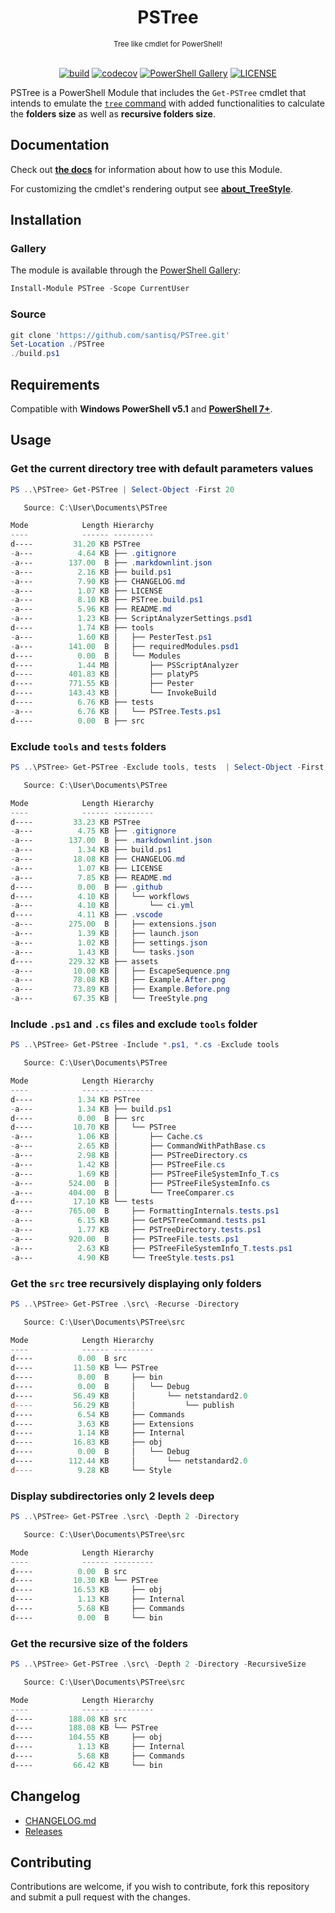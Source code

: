 <h1 align="center">PSTree</h1>

<div align="center">
<sub>Tree like cmdlet for PowerShell!</sub>
<br/><br/>

[![build](https://github.com/santisq/PSTree/actions/workflows/ci.yml/badge.svg)](https://github.com/santisq/PSTree/actions/workflows/ci.yml)
[![codecov](https://codecov.io/gh/santisq/PSTree/branch/main/graph/badge.svg?token=b51IOhpLfQ)](https://codecov.io/gh/santisq/PSTree)
[![PowerShell Gallery](https://img.shields.io/powershellgallery/dt/PSTree?color=%23008FC7)](https://www.powershellgallery.com/packages/PSTree)
[![LICENSE](https://img.shields.io/github/license/santisq/PSTree)](https://github.com/santisq/PSTree/blob/main/LICENSE)

</div>

PSTree is a PowerShell Module that includes the `Get-PSTree` cmdlet that intends to emulate the [`tree` command](https://docs.microsoft.com/en-us/windows-server/administration/windows-commands/tree) with added functionalities to calculate the __folders size__ as well as __recursive folders size__.

## Documentation

Check out [__the docs__](./docs/en-US/Get-PSTree.md) for information about how to use this Module.

For customizing the cmdlet's rendering output see [__about_TreeStyle__](./docs/en-US/about_TreeStyle.md).

## Installation

### Gallery

The module is available through the [PowerShell Gallery](https://www.powershellgallery.com/packages/PSTree):

```powershell
Install-Module PSTree -Scope CurrentUser
```

### Source

```powershell
git clone 'https://github.com/santisq/PSTree.git'
Set-Location ./PSTree
./build.ps1
```

## Requirements

Compatible with __Windows PowerShell v5.1__ and [__PowerShell 7+__](https://github.com/PowerShell/PowerShell).

## Usage

### Get the current directory tree with default parameters values

```powershell
PS ..\PSTree> Get-PSTree | Select-Object -First 20

   Source: C:\User\Documents\PSTree

Mode            Length Hierarchy
----            ------ ---------
d----         31.20 KB PSTree
-a---          4.64 KB ├── .gitignore
-a---        137.00  B ├── .markdownlint.json
-a---          2.16 KB ├── build.ps1
-a---          7.90 KB ├── CHANGELOG.md
-a---          1.07 KB ├── LICENSE
-a---          8.10 KB ├── PSTree.build.ps1
-a---          5.96 KB ├── README.md
-a---          1.23 KB ├── ScriptAnalyzerSettings.psd1
d----          1.74 KB ├── tools
-a---          1.60 KB │   ├── PesterTest.ps1
-a---        141.00  B │   ├── requiredModules.psd1
d----          0.00  B │   └── Modules
d----          1.44 MB │       ├── PSScriptAnalyzer
d----        401.83 KB │       ├── platyPS
d----        771.55 KB │       ├── Pester
d----        143.43 KB │       └── InvokeBuild
d----          6.76 KB ├── tests
-a---          6.76 KB │   └── PSTree.Tests.ps1
d----          0.00  B ├── src
```

### Exclude `tools` and `tests` folders

```powershell
PS ..\PSTree> Get-PSTree -Exclude tools, tests  | Select-Object -First 20

   Source: C:\User\Documents\PSTree

Mode            Length Hierarchy
----            ------ ---------
d----         33.23 KB PSTree
-a---          4.75 KB ├── .gitignore
-a---        137.00  B ├── .markdownlint.json
-a---          1.34 KB ├── build.ps1
-a---         18.08 KB ├── CHANGELOG.md
-a---          1.07 KB ├── LICENSE
-a---          7.85 KB ├── README.md
d----          0.00  B ├── .github
d----          4.10 KB │   └── workflows
-a---          4.10 KB │       └── ci.yml
d----          4.11 KB ├── .vscode
-a---        275.00  B │   ├── extensions.json
-a---          1.39 KB │   ├── launch.json
-a---          1.02 KB │   ├── settings.json
-a---          1.43 KB │   └── tasks.json
d----        229.32 KB ├── assets
-a---         10.00 KB │   ├── EscapeSequence.png
-a---         78.08 KB │   ├── Example.After.png
-a---         73.89 KB │   ├── Example.Before.png
-a---         67.35 KB │   └── TreeStyle.png
```

### Include `.ps1` and `.cs` files and exclude `tools` folder

```powershell
PS ..\PSTree> Get-PStree -Include *.ps1, *.cs -Exclude tools

   Source: C:\User\Documents\PSTree

Mode            Length Hierarchy
----            ------ ---------
d----          1.34 KB PSTree
-a---          1.34 KB ├── build.ps1
d----          0.00  B ├── src
d----         10.70 KB │   └── PSTree
-a---          1.06 KB │       ├── Cache.cs
-a---          2.65 KB │       ├── CommandWithPathBase.cs
-a---          2.98 KB │       ├── PSTreeDirectory.cs
-a---          1.42 KB │       ├── PSTreeFile.cs
-a---          1.69 KB │       ├── PSTreeFileSystemInfo_T.cs
-a---        524.00  B │       ├── PSTreeFileSystemInfo.cs
-a---        404.00  B │       └── TreeComparer.cs
d----         17.10 KB └── tests
-a---        765.00  B     ├── FormattingInternals.tests.ps1
-a---          6.15 KB     ├── GetPSTreeCommand.tests.ps1
-a---          1.77 KB     ├── PSTreeDirectory.tests.ps1
-a---        920.00  B     ├── PSTreeFile.tests.ps1
-a---          2.63 KB     ├── PSTreeFileSystemInfo_T.tests.ps1
-a---          4.90 KB     └── TreeStyle.tests.ps1
```

### Get the `src` tree recursively displaying only folders

```powershell
PS ..\PSTree> Get-PSTree .\src\ -Recurse -Directory

   Source: C:\User\Documents\PSTree\src

Mode            Length Hierarchy
----            ------ ---------
d----          0.00  B src
d----         11.50 KB └── PSTree
d----          0.00  B     ├── bin
d----          0.00  B     │   └── Debug
d----         56.49 KB     │       └── netstandard2.0
d----         56.29 KB     │           └── publish
d----          6.54 KB     ├── Commands
d----          3.63 KB     ├── Extensions
d----          1.14 KB     ├── Internal
d----         16.83 KB     ├── obj
d----          0.00  B     │   └── Debug
d----        112.44 KB     │       └── netstandard2.0
d----          9.28 KB     └── Style
```

### Display subdirectories only 2 levels deep

```powershell
PS ..\PSTree> Get-PSTree .\src\ -Depth 2 -Directory

   Source: C:\User\Documents\PSTree\src

Mode            Length Hierarchy
----            ------ ---------
d----          0.00  B src
d----         10.30 KB └── PSTree
d----         16.53 KB     ├── obj
d----          1.13 KB     ├── Internal
d----          5.68 KB     ├── Commands
d----          0.00  B     └── bin
```

### Get the recursive size of the folders

```powershell
PS ..\PSTree> Get-PSTree .\src\ -Depth 2 -Directory -RecursiveSize

   Source: C:\User\Documents\PSTree\src

Mode            Length Hierarchy
----            ------ ---------
d----        188.08 KB src
d----        188.08 KB └── PSTree
d----        104.55 KB     ├── obj
d----          1.13 KB     ├── Internal
d----          5.68 KB     ├── Commands
d----         66.42 KB     └── bin
```

## Changelog

- [CHANGELOG.md](CHANGELOG.md)
- [Releases](https://github.com/santisq/PSTree/releases)

## Contributing

Contributions are welcome, if you wish to contribute, fork this repository and submit a pull request with the changes.
